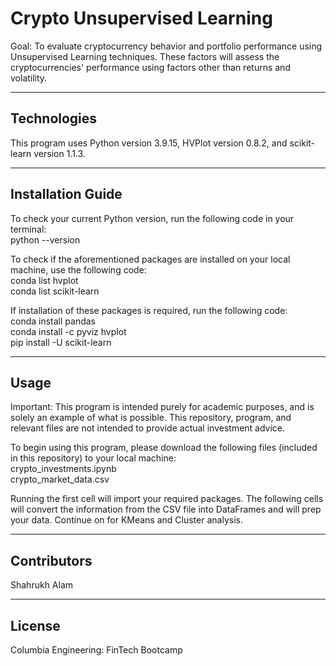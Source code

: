# Crypto Unsupervised Learning

Goal: To evaluate cryptocurrency behavior and portfolio performance using Unsupervised Learning techniques. These factors will assess the cryptocurrencies' performance using factors other than returns and volatility. 

---

## Technologies

This program uses Python version 3.9.15, HVPlot version 0.8.2, and scikit-learn version 1.1.3. 

---

## Installation Guide

To check your current Python version, run the following code in your terminal:  
python --version

To check if the aforementioned packages are installed on your local machine, use the following code:  
conda list hvplot  
conda list scikit-learn  

If installation of these packages is required, run the following code:  
conda install pandas  
conda install -c pyviz hvplot  
pip install -U scikit-learn  

---

## Usage

Important: This program is intended purely for academic purposes, and is solely an example of what is possible. This repository, program, and relevant files are not intended to provide actual investment advice.  

To begin using this program, please download the following files (included in this repository) to your local machine:  
crypto_investments.ipynb  
crypto_market_data.csv  

Running the first cell will import your required packages. The following cells will convert the information from the CSV file into DataFrames and will prep your data. Continue on for KMeans and Cluster analysis. 

---

## Contributors

Shahrukh Alam

---

## License

Columbia Engineering: FinTech Bootcamp